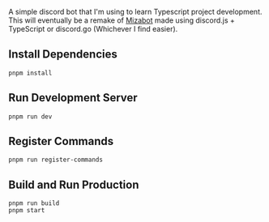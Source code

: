 A simple discord bot that I'm using to learn Typescript project development. This will eventually be a remake of [Mizabot](https://github.com/MizaGBF/MizaBOT) made using discord.js + TypeScript or discord.go (Whichever I find easier).

## Install Dependencies

```shell
pnpm install
```

## Run Development Server

```shell
pnpm run dev
```

## Register Commands

```shell
pnpm run register-commands
```

## Build and Run Production

```shell
pnpm run build
pnpm start
```
